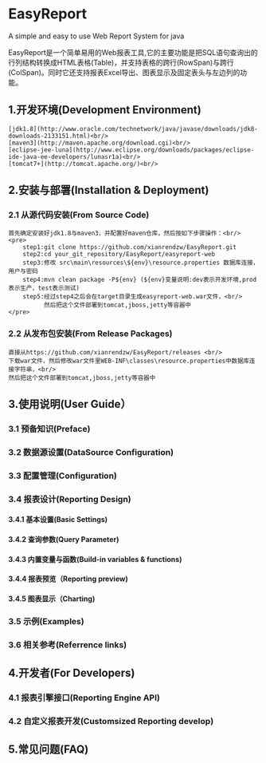 EasyReport
==========

A simple and easy to use Web Report System for java

EasyReport是一个简单易用的Web报表工具,它的主要功能是把SQL语句查询出的行列结构转换成HTML表格(Table)，并支持表格的跨行(RowSpan)与跨行(ColSpan)。同时它还支持报表Excel导出、图表显示及固定表头与左边列的功能。

## 1.开发环境(Development Environment)
	[jdk1.8](http://www.oracle.com/technetwork/java/javase/downloads/jdk8-downloads-2133151.html)<br/>
	[maven3](http://maven.apache.org/download.cgi)<br/>
	[eclipse-jee-luna](http://www.eclipse.org/downloads/packages/eclipse-ide-java-ee-developers/lunasr1a)<br/>
	[tomcat7+](http://tomcat.apache.org/)<br/>
## 2.安装与部署(Installation & Deployment)
### 2.1 从源代码安装(From Source Code)
	首先确定安装好jdk1.8与maven3，并配置好maven仓库，然后按如下步骤操作：<br/>
	<pre>
		step1:git clone https://github.com/xianrendzw/EasyReport.git
		step2:cd your_git_repository/EasyReport/easyreport-web
		step3:修改 src\main\resources\${env}\resource.properties 数据库连接，用户与密码
		step4:mvn clean package -P${env} (${env}变量说明:dev表示开发环境,prod表示生产，test表示测试)
		step5:经过step4之后会在target目录生成easyreport-web.war文件，<br/>
		      然后把这个文件部署到tomcat,jboss,jetty等容器中
	</pre>
### 2.2 从发布包安装(From Release Packages)
	直接从https://github.com/xianrendzw/EasyReport/releases <br/>
	下载war文件，然后修改war文件里WEB-INF\classes\resource.properties中数据库连接字符串，<br/>
	然后把这个文件部署到tomcat,jboss,jetty等容器中
	
## 3.使用说明(User Guide）

### 3.1 预备知识(Preface)
### 3.2 数据源设置(DataSource Configuration)
### 3.3 配置管理(Configuration)
### 3.4 报表设计(Reporting Design)
#### 3.4.1 基本设置(Basic Settings)
#### 3.4.2 查询参数(Query Parameter)
#### 3.4.3 内置变量与函数(Build-in variables & functions)
#### 3.4.4 报表预览（Reporting preview)
#### 3.4.5 图表显示（Charting)
### 3.5 示例(Examples)
### 3.6 相关参考(Referrence links)

## 4.开发者(For Developers)
### 4.1 报表引擎接口(Reporting Engine API)
### 4.2 自定义报表开发(Customsized Reporting develop)

## 5.常见问题(FAQ)
